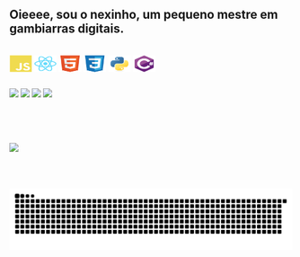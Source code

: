 ## Oieeee, sou o nexinho, um pequeno mestre em gambiarras digitais.

<div style="display: inline_block"><br>
  <img align="center" alt="nexus-Js" height="30" width="40" src="https://raw.githubusercontent.com/devicons/devicon/master/icons/javascript/javascript-plain.svg">
  <img align="center" alt="nexus-React" height="30" width="40" src="https://raw.githubusercontent.com/devicons/devicon/master/icons/react/react-original.svg">
  <img align="center" alt="nexus-HTML" height="30" width="40" src="https://raw.githubusercontent.com/devicons/devicon/master/icons/html5/html5-original.svg">
  <img align="center" alt="nexus-CSS" height="30" width="40" src="https://raw.githubusercontent.com/devicons/devicon/master/icons/css3/css3-original.svg">
  <img align="center" alt="nexus-Python" height="30" width="40" src="https://raw.githubusercontent.com/devicons/devicon/master/icons/python/python-original.svg">
  <img align="center" alt="nexus-Csharp" height="30" width="40" src="https://raw.githubusercontent.com/devicons/devicon/master/icons/csharp/csharp-original.svg">
  <!-- <img align="right" alt="nexus-pic" height="150" style="border-radius:50px;" src="https://cdn.discordapp.com/attachments/513523131756052511/1076925261309812746/profile.jpg"> -->
</div>
  
  ##


 
<div> 
  <a href="https://www.youtube.com/channel/UCKO6XnqrgmkzKWxloT72e7g" target="_blank"><img src="https://img.shields.io/badge/YouTube-FF0000?style=for-the-badge&logo=youtube&logoColor=white" target="_blank"></a>
  <a href="https://www.instagram.com/nexousdn/" target="_blank"><img src="https://img.shields.io/badge/-Instagram-%23E4405F?style=for-the-badge&logo=instagram&logoColor=white" target="_blank"></a>
  <a href = "mailto:withoutnexous@gmail.com"><img src="https://img.shields.io/badge/-Gmail-%23333?style=for-the-badge&logo=gmail&logoColor=white" target="_blank"></a>
  <a href="https://www.linkedin.com/in/andre-dal-negro-042b391bb/" target="_blank"><img src="https://img.shields.io/badge/-LinkedIn-%230077B5?style=for-the-badge&logo=linkedin&logoColor=white" target="_blank"></a> 
  
</div>

 ##

<div style="padding-block:3rem"> 
    <img src="https://github-readme-stats.vercel.app/api?username=wnexous&show_icons=true&theme=tokyonight"/>
</div>

![Snake animation](https://github.com/wnexous/wnexous/blob/output/github-contribution-grid-snake.svg)